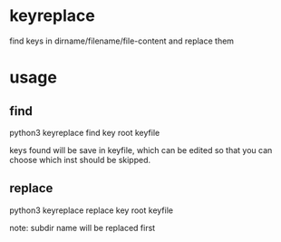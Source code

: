 # keyreplace

find keys in dirname/filename/file-content and replace them

# usage
## find
python3 keyreplace find key root keyfile

keys found will be save in keyfile, which can be edited
so that you can choose which inst should be skipped.
## replace
python3 keyreplace replace key root keyfile

note: subdir name will be replaced first
